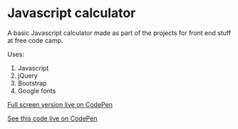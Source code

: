 # Javascript calculator

A basic Javascript calculator made as part of the projects for front end stuff at free code camp.

Uses:

1. Javascript
2. jQuery
3. Bootstrap
4. Google fonts

[Full screen version live on CodePen](https://codepen.io/adevwatkin/full/KRXaNK/)

[See this code live on CodePen](https://codepen.io/adevwatkin/pen/KRXaNK "JS-calc")

